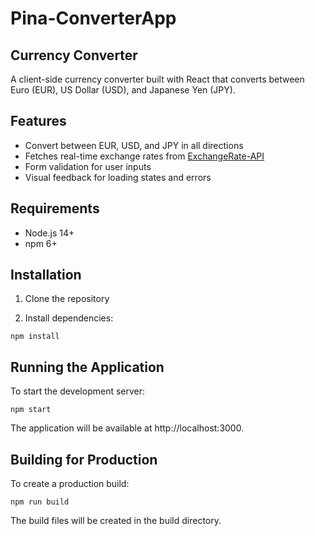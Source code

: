 # Pina-ConverterApp

## Currency Converter

A client-side currency converter built with React that converts between Euro (EUR), US Dollar (USD), and Japanese Yen (JPY).

## Features

- Convert between EUR, USD, and JPY in all directions
- Fetches real-time exchange rates from [ExchangeRate-API](https://www.exchangerate-api.com/)
- Form validation for user inputs
- Visual feedback for loading states and errors

## Requirements

- Node.js 14+ 
- npm 6+

## Installation

1. Clone the repository

2. Install dependencies:

 `npm install`

## Running the Application

To start the development server:

`npm start`

The application will be available at http://localhost:3000.

## Building for Production

To create a production build:

`npm run build`

The build files will be created in the build directory.
